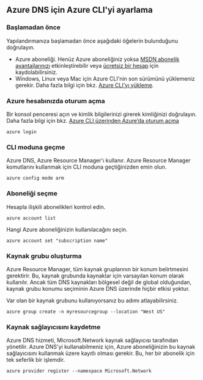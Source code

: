 ## <a name="set-up-azure-cli-for-azure-dns"></a>Azure DNS için Azure CLI'yi ayarlama

### <a name="before-you-begin"></a>Başlamadan önce

Yapılandırmanıza başlamadan önce aşağıdaki öğelerin bulunduğunu doğrulayın.

* Azure aboneliği. Henüz Azure aboneliğiniz yoksa [MSDN abonelik avantajlarınızı](https://azure.microsoft.com/pricing/member-offers/msdn-benefits-details/) etkinleştirebilir veya [ücretsiz bir hesap](https://azure.microsoft.com/pricing/free-trial/) için kaydolabilirsiniz.
* Windows, Linux veya Mac için Azure CLI'nin son sürümünü yüklemeniz gerekir. Daha fazla bilgi için bkz. [Azure CLI'yı yükleme](../articles/cli-install-nodejs.md).

### <a name="sign-in-to-your-azure-account"></a>Azure hesabınızda oturum açma

Bir konsol penceresi açın ve kimlik bilgilerinizi girerek kimliğinizi doğrulayın. Daha fazla bilgi için bkz. [Azure CLI üzerinden Azure’da oturum açma](/cli/azure/authenticate-azure-cli)

```azurecli
azure login
```

### <a name="switch-cli-mode"></a>CLI moduna geçme

Azure DNS, Azure Resource Manager'ı kullanır. Azure Resource Manager komutlarını kullanmak için CLI moduna geçtiğinizden emin olun.

```azurecli
azure config mode arm
```

### <a name="select-the-subscription"></a>Aboneliği seçme

Hesapla ilişkili abonelikleri kontrol edin.

```azurecli
azure account list
```

Hangi Azure aboneliğinizin kullanılacağını seçin.

```azurecli
azure account set "subscription name"
```

### <a name="create-a-resource-group"></a>Kaynak grubu oluşturma

Azure Resource Manager, tüm kaynak gruplarının bir konum belirtmesini gerektirir. Bu, kaynak grubunda kaynaklar için varsayılan konum olarak kullanılır. Ancak tüm DNS kaynakları bölgesel değil de global olduğundan, kaynak grubu konumu seçiminin Azure DNS üzerinde hiçbir etkisi yoktur.

Var olan bir kaynak grubunu kullanıyorsanız bu adımı atlayabilirsiniz.

```azurecli
azure group create -n myresourcegroup --location "West US"
```

### <a name="register-resource-provider"></a>Kaynak sağlayıcısını kaydetme

Azure DNS hizmeti, Microsoft.Network kaynak sağlayıcısı tarafından yönetilir. Azure DNS'yi kullanabilmeniz için, Azure aboneliğinizin bu kaynak sağlayıcısını kullanmak üzere kayıtlı olması gerekir. Bu, her bir abonelik için tek seferlik bir işlemdir.

```azurecli
azure provider register --namespace Microsoft.Network
```

